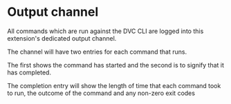 # Output channel

All commands which are run against the DVC CLI are logged into this extension's
dedicated output channel.

The channel will have two entries for each command that runs.

The first shows the command has started and the second is to signify that it has
completed.

The completion entry will show the length of time that each command took to run,
the outcome of the command and any non-zero exit codes
